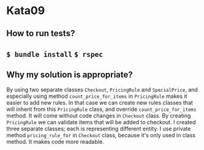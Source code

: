 # Kata09
## How to run tests?
`$ bundle install`
`$ rspec`
---
## Why my solution is appropriate?
By using two separate classes `Checkout`, `PricingRule` and `SpecialPrice`, and especially using method `count_price_for_items` in `PricingRule` makes it easier to add new rules. In that case we can create new rules classes that will inherit from this `PricingRule` class, and override `count_price_for_items` method. It will come without code changes in `Checkout` class.
By creating `PricingRule` we can validate items that will be added to checkout.
I created three separate classes; each is representing different entity. I use private method `pricing_rule_for` in `Checkout` class, because it's only used in class method. It makes code more readable.
